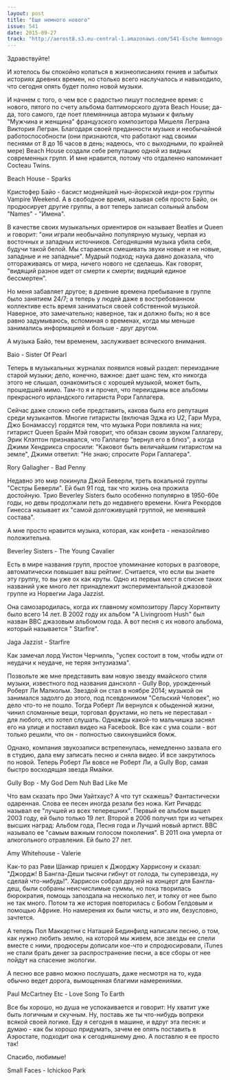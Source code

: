 ```yaml
---
layout: post
title: "Еще немного нового"
issue: 541
date: 2015-09-27
track: "http://aerost8.s3.eu-central-1.amazonaws.com/541-Esche Nemnogo Novogo.mp3"
---
```


Здравствуйте!

И хотелось бы спокойно копаться в жизнеописаниях гениев и забытых историях древних времен, но столько всего наслучалось и навыходило, что сегодня опять будет полно новой музыки.

И начнем с того, о чем все с радостью пишут последнее время: с нового, пятого по счету альбома балтиморского дуэта Beach House; да-да, того самого, где поет племянница автора музыки к фильму "Мужчина и женщина" французского композитора Мишеля Леграна Виктория Легран. Благодаря своей преданности музыке и необычайной работоспособности (они признаются, что работают над своими песнями от 8 до 16 часов в день; надеюсь, что с выходными, по крайней мере) Beach House создали себе репутацию одной из видных современных групп. И мне нравится, потому что отдаленно напоминает Cocteau Twins.

Beach House - Sparks

Кристофер Байо - басист моднейшей нью-йоркской инди-рок группы Vampire Weekend. А в свободное время, называя себя просто Байо, он продюсирует другие группы, а вот теперь записал сольный альбом "Names" - "Имена".

В качестве своих музыкальных ориентиров он называет Beatles и Queen и говорит: "они играли необычайно популярную музыку, черпая из восточных и западных источников. Сегодняшняя музыка убила себя, будучи такой белой. Мы стараемся смешивать звуки новые и не новые, западные и не западные". Мудрый подход; наука давно доказала, что отгораживаясь от мира, ничего нового не сделаешь. Как говорят, "видящий разное идет от смерти к смерти; видящий единое бессмертен".

Но меня забавляет другое; в древние времена пребывание в группе было занятием 24/7; а теперь у людей даже в востребованном коллективе есть время заниматься своей собственной музыкой. Наверное, это замечательно; наверное, так и должно быть; но я все равно задумываюсь, вспоминая о временах, когда мы меньше занимались информацией и больше - друг другом.

А музыка Байо, тем временем, заслуживает всяческого внимания.

Baio - Sister Of Pearl

Теперь в музыкальных журналах появился новый раздел: переиздание старой музыки; дело, конечно, важное: дает шанс тем, кто никогда этого не слышал, ознакомиться с хорошей музыкой, может быть, прошедшей мимо. Там-то я и прочел, что переизданы все альбомы прекрасного ирландского гитариста Рори Галлагера.

Сейчас даже сложно себе представить, какова была его репутация среди музыкантов. Многие гитаристы (включая Эджа из U2, Гари Мура, Джо Бонамассу) гордятся тем, что музыка Рори повлияла на них; гитарист Queen Брайн Мэй говорит, что обязан своим звуком Галлагеру, Эрик Клэптон признавался, что Галлагер "вернул его в блюз", а когда Джими Хендрикса спросили: "Каковот быть величайшим гитаристом на земле", Джими ответил: "Не знаю; спросите Рори Галлагера".

Rory Gallagher - Bad Penny

Недавно это мир покинула Джой Беверли, треть вокальной группы "Сестры Беверли". Ей был 91 год, так что жизнь она прожила достойную. Трио Beverley Sisters было особенно популярно в 1950-60е годы, но девы продолжали петь до недавнего времени. Книга Рекордов Гинесса называет их "самой долгоживущей группой, не менявшей состава".

А мне просто нравится музыка, которая, как конфета - неназойливо положительна.

Beverley Sisters - The Young Cavalier

Есть в мире названия групп, простое упоминание которых в разговоре, автоматически повышает ваш рейтинг. Считается, что если вы знаете эту группу, то вы уже ох как круты. Одно из первых мест в списке таких названий уже много лет принадлежит экспериментальной джазовой группе из Норвегии Jaga Jazzist.

Она самозародилась, когда их главному композитору Ларсу Хорнтвиту было всего 14 лет. В 2002 году их альбом "A Livingroom Hush" был назван BBC джазовым альбомом года. А вот песня с их нового альбома, который называется " Starfire".

Jaga Jazzist - Starfire

Как замечал лорд Уистон Черчилль, "успех состоит в том, чтобы идти от неудачи к неудаче, не теряя энтузиазма".

Позвольте же мне представить вам новую звезду ямайского стиля музыки, известного под названия дансхолл - Gully Bop, урожденный Роберт Ли Малкольм. Звездой он стал в ноябре 2014; музыкой он занимался задолго до этого, под псевдонимом "Сельский Человек", но дело что-то не пошло. Тогда Роберт Ли вернулся к обыденной жизни, чинил сломанные вещи, торговал фруктами, но петь не переставал - для любого, кто хотел слушать. Однажды какой-то мальчишка заснял его на улице и поставил видео на Facebook. Все как с ума сошли - вот только решили, что он - полностью свихнувшийся бомж.

Однако, компания звукозаписи встрепенулась, немедленно зазвала его в студию, дала ему записать песню и сняла видео. И все закрутилось по новой. Теперь Роберт Ли вовсе не Роберт Ли, а Gully Bop, самая быстро восходящая звезда Ямайки.

Gully Bop - My God Dem Nuh Bad Like Me

Что вам сказать про Эми Уайтхаус? А что тут скажешь? Фантастически одаренная. Слова ее песен иногда резали без ножа. Кит Ричардс называл ее "лучшей из всех теперешних". Первый ее альбом вышел 2003 году, ей было только 19 лет. Второй в 2006 получил три из четырех высших наград: Альбом года, Песня года и Лучший новый артист. BBC называло ее "самым важным голосом поколения". В 2011 она умерла от алкогольного отравления. Ей было 27 лет.

Amy Whitehouse - Valerie

Как-то раз Рави Шанкар пришел к Джорджу Харрисону и сказал: "Джордж! В Бангла-Деши тысячи гибнут от голода, ты суперзвезда, ну сделай что-нибудь!". Харрисон собрал друзей на концерт для Бангла-деш, были собраны неисчислимые суммы, но пока творилась бюрократия, помощь запоздала на несколько лет, и толку от нее было не так много. Потом та же история повторилась с Бобом Гелдовым и помощью Африке. Но намерения их были чисты, и это им, безусловно, зачтется.

А теперь Пол Маккартни с Наташей Бединфилд написали песню, о том, как нужно любить землю, на которой мы живем, все звезды ее спели вместе с ними, продюсеры дописали кое-что и спродюсировали, iTunes не стали брать денег за распространение песни, а все сборы от нее пойдут на спасение экологии.

А песню все равно можно послушать, даже несмотря на то, куда обычно ведет дорога, вымощенная благими намерениями.

Paul McCartney Etc - Love Song To Earth

Все бы хорошо, но душа не успокаивается и говорит: Ну хватит уже быть логичным и скучным. Ну, поставь же ты что-нибудь вопреки всякой своей логике. Еду я сегодня в машине, и вдруг эта песня: и думаю - как бы хорошо придумать, зачем ее опять поставить в Аэростате, подходит она к сегодняшнему дню. А поставлю я ее просто так!

Спасибо, любимые!

Small Faces - Ichickoo Park
